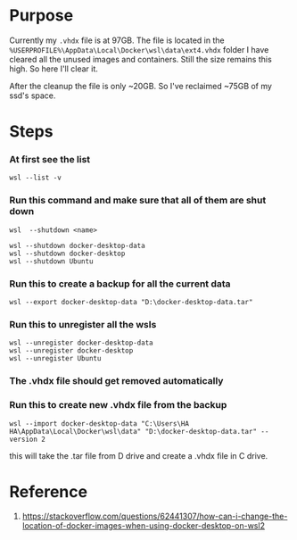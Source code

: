 # Purpose
Currently my `.vhdx` file is at 97GB. The file is located in the `%USERPROFILE%\AppData\Local\Docker\wsl\data\ext4.vhdx` folder
I have cleared all the unused images and containers. Still the size remains this high. So here I'll clear it.

After the cleanup the file is only ~20GB. So I've reclaimed ~75GB of my ssd's space.

# Steps


### At first see the list
```
wsl --list -v
```


### Run this command and make sure that all of them are shut down
```
wsl  --shutdown <name>

wsl --shutdown docker-desktop-data
wsl --shutdown docker-desktop
wsl --shutdown Ubuntu
```

### Run this to create a backup for all the current data
```
wsl --export docker-desktop-data "D:\docker-desktop-data.tar"
```

### Run this to unregister all the wsls
```
wsl --unregister docker-desktop-data
wsl --unregister docker-desktop
wsl --unregister Ubuntu
```

### The .vhdx file should get removed automatically

### Run this to create new .vhdx file from the backup
```
wsl --import docker-desktop-data "C:\Users\HA HA\AppData\Local\Docker\wsl\data" "D:\docker-desktop-data.tar" --version 2
```
this will take the .tar file from D drive and create a .vhdx file in C drive.

# Reference
1. https://stackoverflow.com/questions/62441307/how-can-i-change-the-location-of-docker-images-when-using-docker-desktop-on-wsl2